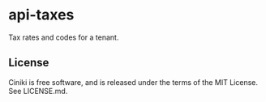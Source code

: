 api-taxes
=========

Tax rates and codes for a tenant.

License
-------
Ciniki is free software, and is released under the terms of the MIT License. See LICENSE.md.
